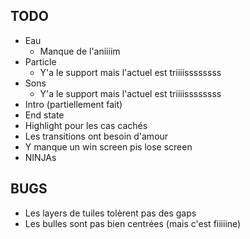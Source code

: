 ## TODO

* Eau
    * Manque de l'aniiiim
* Particle
    * Y'a le support mais l'actuel est triiiissssssss
* Sons
    * Y'a le support mais l'actuel est triiiissssssss
* Intro (partiellement fait)
* End state
* Highlight pour les cas cachés
* Les transitions ont besoin d'amour
* Y manque un win screen pis lose screen
* NINJAs

## BUGS
* Les layers de tuiles tolèrent pas des gaps
* Les bulles sont pas bien centrées (mais c'est fiiiiine)

